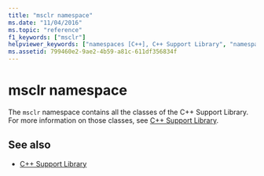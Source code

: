 ```yaml
---
title: "msclr namespace"
ms.date: "11/04/2016"
ms.topic: "reference"
f1_keywords: ["msclr"]
helpviewer_keywords: ["namespaces [C++], C++ Support Library", "namespaces [C++], C++", "C++ Support Library, msclr", "namespaces [C++], msclr", "Visual C++, msclr", "Visual C++, namespaces", "C++ Support Library, namespace", "msclr"]
ms.assetid: 799460e2-9ae2-4b59-a81c-611df356834f
---
```

# msclr namespace

The `msclr` namespace contains all the classes of the C++ Support Library. For more information on those classes, see [C++ Support Library](../dotnet/cpp-support-library.md).

## See also

- [C++ Support Library](../dotnet/cpp-support-library.md)
